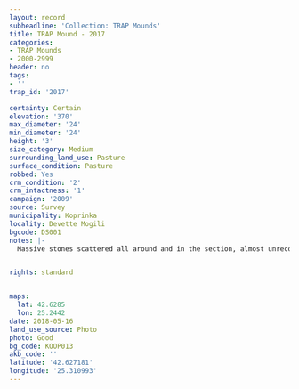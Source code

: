 ```yaml
---
layout: record
subheadline: 'Collection: TRAP Mounds'
title: TRAP Mound - 2017
categories:
- TRAP Mounds
- 2000-2999
header: no
tags:
- ''
trap_id: '2017'

certainty: Certain
elevation: '370'
max_diameter: '24'
min_diameter: '24'
height: '3'
size_category: Medium
surrounding_land_use: Pasture
surface_condition: Pasture
robbed: Yes
crm_condition: '2'
crm_intactness: '1'
campaign: '2009'
source: Survey
municipality: Koprinka
locality: Devette Mogili
bgcode: DS001
notes: |-
  Massive stones scattered all around and in the section, almost unrecognizable (vegetation).


rights: standard


maps:
  lat: 42.6285
  lon: 25.2442
date: 2018-05-16
land_use_source: Photo
photo: Good
bg_code: KOOP013
akb_code: ''
latitude: '42.627181'
longitude: '25.310993'
---
```

